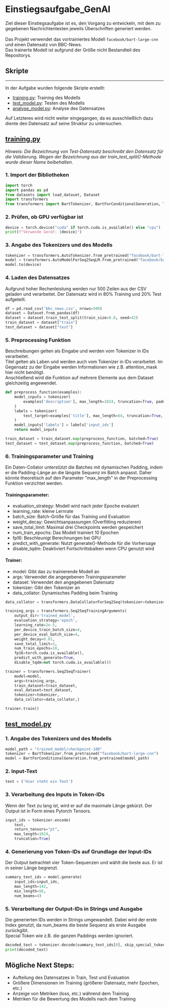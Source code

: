 # Einstiegsaufgabe_GenAI

Ziel dieser Einstiegsaufgabe ist es, den Vorgang zu entwickeln, mit dem zu gegebenen Nachrichtentexten jeweils Überschriften generiert werden. <br>
<br>
Das Projekt verwendet das vortrainiertes Modell ```facebook/bart-large-cnn``` und einen Datensatz von BBC-News. <br>
Das trainerte Modell ist aufgrund der Größe nicht Bestandteil des Repositorys.

## Skripte
***
In der Aufgabe wurden folgende Skripte erstellt:
*  [training.py](training.py): Training des Modells
*  [test_model.py](test_model.py): Testen des Modells
* [analyse_model.py](analyse_dataset.py): Analyse des Datensatzes

Auf Letzteres wird nicht weiter eingegangen, da es ausschließlich dazu diente den Datensatz auf seine Struktur zu untersuchen.<br>

## [training.py](training.py)
*Hinweis: Die Bezeichnung von Test-Datensatz beschreibt den Datensatz für die Validierung.
Wegen der Bezeichnung aus der train_test_split()-Methode wurde dieser Name beibehalten.*
### 1. Import der Bibliotheken
````python 
import torch
import pandas as pd
from datasets import load_dataset, Dataset
import transformers
from transformers import BartTokenizer, BartForConditionalGeneration, TrainingArguments, Trainer
````

### 2. Prüfen, ob GPU verfügbar ist
````python
device = torch.device("cuda" if torch.cuda.is_available() else "cpu")
print(f"Verwende Gerät: {device}")
````

### 3. Angabe des Tokenizers und des Modells
````python
tokenizer = transformers.AutoTokenizer.from_pretrained("facebook/bart-large-cnn")
model = transformers.AutoModelForSeq2SeqLM.from_pretrained("facebook/bart-large-cnn")
model.to(device)
````

### 4. Laden des Datensatzes
Aufgrund hoher Rechenleistung werden nur 500 Zeilen aus der CSV geladen und verarbeitet. Der Datensatz wird in 80% Training und 20% Test aufgeteilt.
````python
df = pd.read_csv('bbc_news.csv', nrows=500)
dataset = Dataset.from_pandas(df)
dataset = dataset.train_test_split(train_size=0.8, seed=42)
train_dataset = dataset["train"]
test_dataset = dataset["test"]
````

### 5. Preprocessing Funktion
Beschreibungen gelten als Eingabe und werden vom Tokenizer in IDs verarbeitet.<br>
Titel gelten als Laben und werden auch vom Tokenizer in IDs verarbeitet. Im Gegensatz zu der Eingabe werden Informationen wie z.B. attention_mask hier nicht benötigt.<br>
Anschließend wird die Funktion auf mehrere Elemente aus dem Dataset gleichzeitig angewendet.
````python
def preprocess_function(examples):
    model_inputs = tokenizer(
        examples['description'], max_length=1024, truncation=True, padding="max_length"
    )
    labels = tokenizer(
        text_target=examples['title'], max_length=64, truncation=True, padding="max_length"
    )
    model_inputs['labels'] = labels['input_ids']
    return model_inputs

train_dataset = train_dataset.map(preprocess_function, batched=True)
test_dataset = test_dataset.map(preprocess_function, batched=True)
````

### 6. Trainingsparameter und Training
Ein Daten-Collator unterstützt die Batches mit dynamischen Padding, indem er die Padding-Länge an die längste Sequenz im Batch anpasst. Daher könnte theoretisch auf den Parameter "max_length" in der Preprocessing Funktion verzichtet werden.<br>
#### Trainingsparameter:
- evaluation_strategy: Modell wird nach jeder Epoche evaluiert
- learning_rate: kleine Lernrate
- batch_size: Batch-Größe für das Training und Evaluation
- weight_decay: Gewichtsanpassungen (Overfitting reduzieren)
- save_total_limit: Maximal drei Checkpoints werden gespeichert
- num_train_epochs: Das Modell trainiert 10 Epochen
- fp16: Beschleunigt Berechnungen bei GPU
- predict_with_generate: Nutzt generate()-Methode für die Vorhersage
- disable_tqdm: Deaktiviert Fortschrittsbalken wenn CPU genutzt wird

#### Trainer:
- model: Gibt das zu trainierende Modell an
- args: Verwendet die angegebenen Trainingsparameter
- dataset: Verwendet den angegebenen Datensatz
- tokenizer: Gibt den Tokenizer an
- data_collator: Dynamisches Padding beim Training
````python
data_collator = transformers.DataCollatorForSeq2Seq(tokenizer=tokenizer, model=model)

training_args = transformers.Seq2SeqTrainingArguments(
    output_dir='trained_model',
    evaluation_strategy='epoch',
    learning_rate=2e-5,
    per_device_train_batch_size=4,
    per_device_eval_batch_size=4,
    weight_decay=0.01,
    save_total_limit=3,
    num_train_epochs=10,
    fp16=torch.cuda.is_available(),
    predict_with_generate=True,
    disable_tqdm=not torch.cuda.is_available())

trainer = transformers.Seq2SeqTrainer(
    model=model,
    args=training_args,
    train_dataset=train_dataset,
    eval_dataset=test_dataset,
    tokenizer=tokenizer,
    data_collator=data_collator,)

trainer.train()
````
## [test_model.py](test_model.py)
### 1. Angabe des Tokenizers und des Modells
````python
model_path = "trained_model/checkpoint-100"
tokenizer = BartTokenizer.from_pretrained("facebook/bart-large-cnn")
model = BartForConditionalGeneration.from_pretrained(model_path)
````
### 2. Input-Text
````python
text = ('Hier steht ein Text')
````
### 3. Verarbeitung des Inputs in Token-IDs
Wenn der Text zu lang ist, wird er auf die maximale Länge gekürzt. Der Output ist in Form eines Pytorch Tensors.
````python
input_ids = tokenizer.encode(
    text,
    return_tensors="pt",
    max_length=1024,
    truncation=True)
````
### 4. Generierung von Token-IDs auf Grundlage der Input-IDs
Der Output betrachtet vier Token-Sequenzen und wählt die beste aus. Er ist in seiner Länge begrenzt.
````python
summary_text_ids = model.generate(
    input_ids=input_ids,
    max_length=142,
    min_length=56,
    num_beams=4)
````
### 5. Verarbeitung der Output-IDs in Strings und Ausgabe
Die generierten IDs werden in Strings umgewandelt. Dabei wird der erste Index genutzt, da num_beams die beste Sequenz als erste Ausgabe zurückgibt.<br>
Special Token wie z.B. die ganzen Paddings werden ignoriert.
````python
decoded_text = tokenizer.decode(summary_text_ids[0], skip_special_tokens=True)
print(decoded_text)
````
## Mögliche Next Steps:
- Aufteilung des Datensatzes in Train, Test und Evaluation
- Größere Dimensionen im Training (größerer Datensatz, mehr Epochen, etc.)
- Anzeige von Metriken (loss, etc.) während dem Training
- Metriken für die Bewertung des Modells nach dem Training